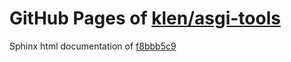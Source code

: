 GitHub Pages of [klen/asgi-tools](https://github.com/klen/asgi-tools.git)
===
Sphinx html documentation of [f8bbb5c9](https://github.com/klen/asgi-tools/tree/f8bbb5c97a94e616e6852c129b545aebed27fce1)
